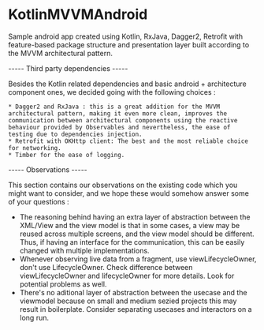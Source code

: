 # KotlinMVVMAndroid
Sample android app created using Kotlin, RxJava, Dagger2, Retrofit with feature-based package structure and presentation layer built according to the MVVM architectural pattern.

----- Third party dependencies -----

Besides the Kotlin related dependencies and basic android + architecture component  ones, we decided going with the following choices :
	
	* Dagger2 and RxJava : this is a great addition for the MVVM architectural pattern, making it even more clean, improves the communication between architectural components using the reactive behaviour provided by Observables and nevertheless, the ease of testing due to dependencies injection.
	* Retrofit with OKHttp client: The best and the most reliable choice for networking.
	* Timber for the ease of logging.



----- Observations -----

This section contains our observations on the existing code which you might want to consider, and we hope these would somehow answer some of your questions : 
* The reasoning behind having an extra layer of abstraction between the XML/View and the view model is that in some cases, a view may be reused across multiple screens, and the view model should be different.
Thus, if having an interface for the communication, this can be easily changed with multiple implementations.
* Whenever observing live data from a fragment, use viewLifecycleOwner, don't use LifecycleOwner.
Check difference between viewLifecycleOwner and lifecycleOwner for more details. Look for potential problems as well.
* There's no aditional layer of abstraction between the usecase and the viewmodel because on small and medium sezied projects this may result in boilerplate. Consider separating usecases and interactors on a long run.
